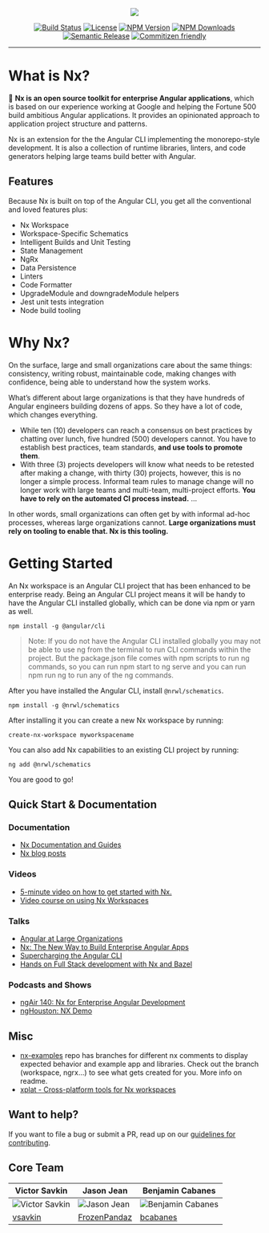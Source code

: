 <p align="center"><img src="https://raw.githubusercontent.com/nrwl/nx/master/nx-logo.png"></p>

<div align="center">

[![Build Status](https://travis-ci.org/nrwl/nx.svg?branch=master)](https://travis-ci.org/nrwl/nx)
[![License](https://img.shields.io/npm/l/@nrwl/schematics.svg?style=flat-square)]()
[![NPM Version](https://badge.fury.io/js/%40nrwl%2Fnx.svg)](https://www.npmjs.com/@nrwl/nx)
[![NPM Downloads](https://img.shields.io/npm/dt/@nrwl/schematics.svg?style=flat-square)](https://www.npmjs.com/@nrwl/nx)
[![Semantic Release](https://img.shields.io/badge/%20%20%F0%9F%93%A6%F0%9F%9A%80-semantic--release-e10079.svg?style=flat-square)]()
[![Commitizen friendly](https://img.shields.io/badge/commitizen-friendly-brightgreen.svg)](http://commitizen.github.io/cz-cli/)

</div>

<hr>

# What is Nx?

🔎 **Nx is an open source toolkit for enterprise Angular applications**, which is based on our experience working at Google and helping the Fortune 500 build ambitious Angular applications. It provides an opinionated approach to application project structure and patterns.

Nx is an extension for the the Angular CLI implementing the monorepo-style development. It is also a collection of runtime libraries, linters, and code generators helping large teams build better with Angular.

## Features

Because Nx is built on top of the Angular CLI, you get all the conventional and loved features plus:

- Nx Workspace
- Workspace-Specific Schematics
- Intelligent Builds and Unit Testing
- State Management
- NgRx
- Data Persistence
- Linters
- Code Formatter
- UpgradeModule and downgradeModule helpers
- Jest unit tests integration
- Node build tooling

# Why Nx?

On the surface, large and small organizations care about the same things: consistency, writing robust, maintainable code, making changes with confidence, being able to understand how the system works.

What’s different about large organizations is that they have hundreds of Angular engineers building dozens of apps. So they have a lot of code, which changes everything.

- While ten (10) developers can reach a consensus on best practices by chatting over lunch, five hundred (500) developers cannot. You have to establish best practices, team standards, **and use tools to promote them**.
- With three (3) projects developers will know what needs to be retested after making a change, with thirty (30) projects, however, this is no longer a simple process. Informal team rules to manage change will no longer work with large teams and multi-team, multi-project efforts. **You have to rely on the automated CI process instead.** …

In other words, small organizations can often get by with informal ad-hoc processes, whereas large organizations cannot. **Large organizations must rely on tooling to enable that. Nx is this tooling.**

# Getting Started

An Nx workspace is an Angular CLI project that has been enhanced to be enterprise ready. Being an Angular CLI project means it will be handy to have the Angular CLI installed globally, which can be done via npm or yarn as well.

```
npm install -g @angular/cli
```

> Note: If you do not have the Angular CLI installed globally you may not be able to use ng from the terminal to run CLI commands within the project. But the package.json file comes with npm scripts to run ng commands, so you can run npm start to ng serve and you can run npm run ng <command> to run any of the ng commands.

After you have installed the Angular CLI, install `@nrwl/schematics`.

```
npm install -g @nrwl/schematics
```

After installing it you can create a new Nx workspace by running:

```
create-nx-workspace myworkspacename
```

You can also add Nx capabilities to an existing CLI project by running:

```
ng add @nrwl/schematics
```

You are good to go!

## Quick Start & Documentation

### Documentation

- [Nx Documentation and Guides](https://nrwl.io/nx)
- [Nx blog posts](https://blog.nrwl.io/nx/home)

### Videos

- [5-minute video on how to get started with Nx.](http://nrwl.io/nx)
- [Video course on using Nx Workspaces](https://angularplaybook.com/p/nx-workspaces)

### Talks

- [Angular at Large Organizations](https://www.youtube.com/watch?v=piQ0EZhtus0)
- [Nx: The New Way to Build Enterprise Angular Apps](https://www.youtube.com/watch?v=xo-1SDmvM8Y)
- [Supercharging the Angular CLI](https://www.youtube.com/watch?v=bMkKz8AedHc)
- [Hands on Full Stack development with Nx and Bazel](https://www.youtube.com/watch?v=1KDDIhcQORM)

### Podcasts and Shows

- [ngAir 140: Nx for Enterprise Angular Development](https://www.youtube.com/watch?v=qYNiOKDno_I)
- [ngHouston: NX Demo](https://www.youtube.com/watch?v=E_UlU2Yv4G0)

## Misc

- [nx-examples](https://github.com/nrwl/nx-examples) repo has branches for different nx comments to display expected behavior and example app and libraries. Check out the branch (workspace, ngrx...) to see what gets created for you. More info on readme.
- [xplat - Cross-platform tools for Nx workspaces](https://nstudio.io/xplat/)

## Want to help?

If you want to file a bug or submit a PR, read up on our [guidelines for contributing](https://github.com/nrwl/nx/blob/master/CONTRIBUTING.md).

## Core Team

| Victor Savkin                                                                  | Jason Jean                                                                 | Benjamin Cabanes                                                               |
| ------------------------------------------------------------------------------ | -------------------------------------------------------------------------- | ------------------------------------------------------------------------------ |
| ![Victor Savkin](https://github.com/nrwl/nx/blob/master/static/victor_pic.jpg) | ![Jason Jean](https://github.com/nrwl/nx/blob/master/static/jason_pic.jpg) | ![Benjamin Cabanes](https://github.com/nrwl/nx/blob/master/static/ben_pic.jpg) |
| [vsavkin](https://github.com/vsavkin)                                          | [FrozenPandaz](https://github.com/FrozenPandaz)                            | [bcabanes](https://github.com/bcabanes)                                        |
